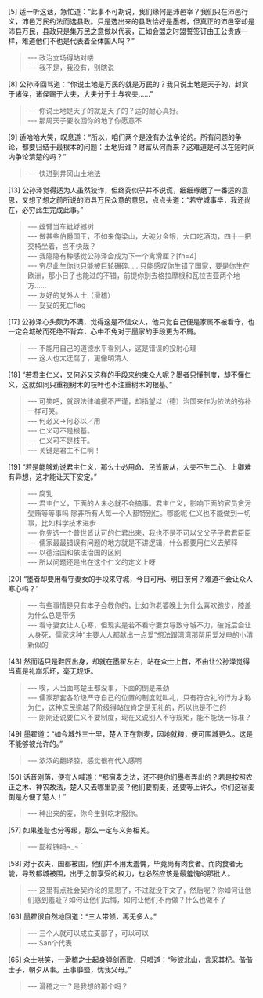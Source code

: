 
[5] 适一听这话，急忙道：“此事不可胡说，我们缘何是沛邑宰？我们只在沛邑行义，沛邑万民约法而选县政。只是选出来的县政恰好是墨者，但真正的沛邑宰却是沛县万民，县政只是集万民之意做以代表，正如会盟之时盟誓签订由王公贵族一样，难道他们不也是代表着全体国人吗？”
>--- 政治立场得站对喽<br>
>--- 我不是，我没有，别瞎说<br>

[8] 公孙泽回骂道：“你说土地是万民的就是万民的？我只说土地是天子的，封赏于诸侯，诸侯赐于大夫，大夫分于士与农夫……”
>--- 你说土地是天子的就是天子的？适的耐心真好。<br>
>--- 那周天子要收回你的地了你愿意不<br>

[9] 适哈哈大笑，叹息道：“所以，咱们两个是没有办法争论的。所有问题的争论，都要归结于最根本的问题：土地归谁？财富从何而来？这难道是可以在短时间内争论清楚的吗？”
>--- 快进到井冈山土地法<br>

[13] 公孙泽觉得适为人虽然狡诈，但终究似乎并不说谎，细细琢磨了一番适的意思，又想了想之前所说的沛县万民众意的意思，点点头道：“若守城事毕，我还尚在，必穷此生完成此事。”
>--- 螳臂当车蚍蜉撼树<br>
>--- 做甚些伯爵国王，不如来俺梁山，大碗分金银，大口吃酒肉，四十一把交椅坐着，岂不快哉？<br>
>--- 我隐隐有种感觉公孙泽会成为下一个禽滑厘？[fn=4]<br>
>--- 穷尽此生你也只能被巨轮碾碎……只能感叹你生错了国家，要是你生在欧洲，那小日子也能过的不错，前提你别去格拉摩根和瓦拉吉亚两个地方……<br>
>--- 友好的党外人士（滑稽）<br>
>--- 妥妥的死亡flag<br>

[17] 公孙泽心头颇为不满，觉得这是不信众人，他只觉自己便是家属不被看守，也一定会城破而死绝不背弃，心中不免对于墨家的手段更为不屑。
>--- 不能用自己的道德水平看别人，这是错误的投射心理<br>
>--- 这人也太迂腐了，更像明清人<br>

[18] “若君主仁义，又何必又这样的手段来约束众人呢？墨者只懂制度，却不懂仁义，这就如同只重视树木的枝叶也不注重树木的根基。”
>--- 可笑吧，就跟法律编撰不严谨，却指望以（德）治国来作为依法的弥补一样可笑。<br>
>--- 何必又→何必以／用<br>
>--- 仁义可不是根基。<br>
>--- 仁义可不是枝干。<br>
>--- 关键是君主不仁啊！<br>

[19] “若是能够劝说君主仁义，那么士必用命、民皆服从，大夫不生二心、上卿难有异想，这才能让天下安定。”
>--- 腐乳<br>
>--- 君主仁义，下面的人未必就不会搞事。君主仁义，影响下面的官员贪污受贿等等事吗
除非所有人每一个人都特别仁。哪能呢
仁义也不能做到一切事，比如科学技术进步<br>
>--- 你先选一个普世皆认可的仁君出来，我也不是不可以父父子子君君臣臣<br>
>--- 儒家最最错误有问题的地方就是不讲逻辑，什么都要用仁义去解释<br>
>--- 以德治国和依法治国的区别<br>
>--- 所以问题还是出在这个仁义的定义上呀<br>

[20] “墨者却要用看守妻女的手段来守城，今日可用、明日奈何？难道不会让众人寒心吗？”
>--- 有些事情是只有本子会教你的，比如你老婆晚上为什么喜欢跑步，膝盖为什么总是带伤<br>
>--- 看守妻女让人心寒，但现实是若不看守妻女导致守城不力，破城后会让人身死，儒家这种“主要人人都献出一点爱”想法跟湾湾那帮用爱发电的小清新似的<br>

[43] 然而适只是鞋匠出身，却就在墨翟左右，站在众士上首，不由让公孙泽觉得当真是礼崩乐坏，毫无规矩。
>--- 唉，人当面骂楚王都没事，下面的倒是来劲<br>
>--- 儒家那套各阶级严守自己的位置的制度就叫礼，只有符合礼的行为才称为仁，这种庶民逾越了阶级得站位肯定是无礼的，所以也是不仁的<br>
>--- 刚刚还说要仁义不要制度，现在又说别人不守规矩，能不能统一标准？<br>

[49] 墨翟道：“如今城外三十里，楚人正在割麦，因地就粮，便可围城更久。这是不能够被允许的。”
>--- 浓浓的翻译腔，感觉很有代入感啊<br>

[50] 话音刚落，便有人喊道：“那宿麦之法，还不是你们墨者弄出的？若是按照农正之术、神农故法，楚人又去哪里割麦？他们要割麦，还要等上许久，你们这宿麦倒是方便了楚人！”
>--- 种出来的麦，你今生别吃才服你。<br>

[57] 如果羞耻也分等级，那么一定与义务相关。
>--- 鄙视链吗¬_¬｀<br>

[58] 对于农夫，国都被围，他们并不用太羞愧，毕竟尚有肉食者。而肉食者无能，导致都城被围，出于之前享受的权力，也必然应该是最羞愧的那批人。
>--- 这里有点社会契约论的意思了，不过就没下文了，然后呢？你如何让他们感到羞耻？如何让他们后悔，如何让他们不再做？什么也做不了<br>

[63] 墨翟很自然地回道：“三人带领，再无多人。”
>--- 三个人就可以成立支部了，可以可以<br>
>--- San个代表<br>

[65] 众士哄笑，一滑稽之士起身弹剑而歌，只唱道：“陟彼北山，言采其杞。偕偕士子，朝夕从事。王事靡盬，忧我父母。”
>--- 滑稽之士？是我想的那个吗？<br>
